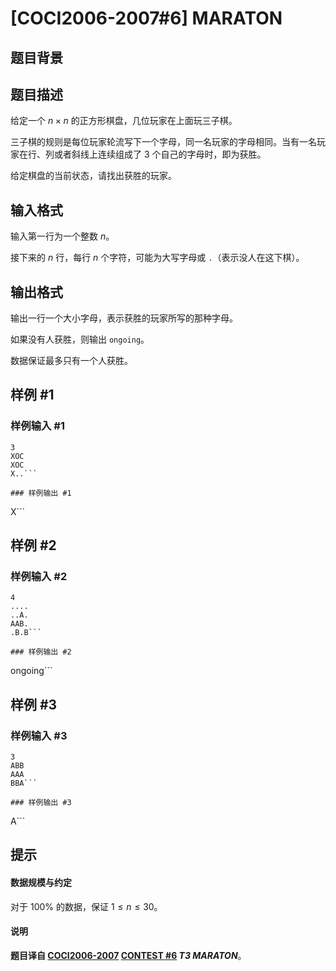 # [COCI2006-2007#6] MARATON

## 题目背景



## 题目描述

给定一个 $n\times n$ 的正方形棋盘，几位玩家在上面玩三子棋。

三子棋的规则是每位玩家轮流写下一个字母，同一名玩家的字母相同。当有一名玩家在行、列或者斜线上连续组成了 $3$ 个自己的字母时，即为获胜。

给定棋盘的当前状态，请找出获胜的玩家。


## 输入格式

输入第一行为一个整数 $n$。

接下来的 $n$ 行，每行 $n$ 个字符，可能为大写字母或 `.`（表示没人在这下棋）。

## 输出格式

输出一行一个大小字母，表示获胜的玩家所写的那种字母。

如果没有人获胜，则输出 `ongoing`。

数据保证最多只有一个人获胜。

## 样例 #1

### 样例输入 #1
```
3
XOC
XOC
X..```

### 样例输出 #1

```
X```

## 样例 #2

### 样例输入 #2
```
4
....
..A.
AAB.
.B.B```

### 样例输出 #2

```
ongoing```

## 样例 #3

### 样例输入 #3
```
3
ABB
AAA
BBA```

### 样例输出 #3

```
A```

## 提示

#### 数据规模与约定

对于 $100\%$ 的数据，保证 $1\le n\le 30$。
#### 说明

**题目译自 [COCI2006-2007](https://hsin.hr/coci/archive/2006_2007/) [CONTEST #6](https://hsin.hr/coci/archive/2006_2007/contest6_tasks.pdf) *T3 MARATON***。
